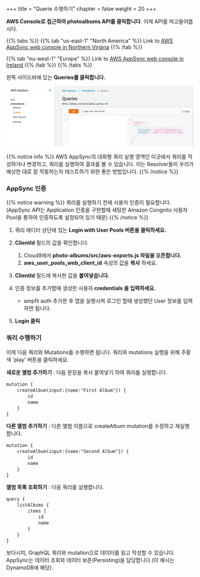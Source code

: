 +++
title = "Querie 수행하기"
chapter = false
weight = 20
+++


**AWS Console로 접근하여 photoalbums API를 클릭합니다**. 이제 API를 파고들어봅시다.

{{% tabs %}}
{{% tab "us-east-1" "North America" %}}
Link to [AWS AppSync web console in Northern Virgina](https://console.aws.amazon.com/appsync/home?region=us-east-1#/apis)
{{% /tab %}}

{{% tab  "eu-west-1"  "Europe" %}}
Link to [AWS AppSync web console in Ireland](https://console.aws.amazon.com/appsync/home?region=eu-west-1#/apis)
{{% /tab %}}
{{% /tabs %}}

왼쪽 사이드바에 있는 **Queries를 클릭합니다.** 

![appsync queries](/images/appsync_queries.png?classes=border)

{{% notice info %}}
AWS AppSync의 대화형 쿼리 실행 영역인 이곳에서 쿼리를 작성하거나 변경하고, 쿼리를 실행하여 결과를 볼 수 있습니다. 
이는 Resolver들이 우리가 예상한 대로 잘 작동하는지 테스트하기 위한 좋은 방법입니다.
{{% /notice %}}

### AppSync 인증

{{% notice warning %}}
쿼리를 실행하기 전에 사용자 인증이 필요합니다.
(AppSync API는  Application 인증을 구현할때 세팅한 Amazon Congnito 사용자 Pool을 통하여 인증하도록 설정되어 있기 때문)
{{% /notice %}}

1. 쿼리 에디터 상단에 있는 **Login with User Pools 버튼을 클릭하세요.**

1. **ClientId** 필드의 값을 확인합니다.
    1.  Cloud9에서 **photo-albums/src/aws-exports.js 파일을 오픈합니다.**
    2.  **aws_user_pools_web_client_id** 속성의 값을 **복사** 하세요.

1. **ClientId** 필드에 복사한 값을 **붙여넣습니다.**

1.  인증 정보를 추가할때 생성한 사용자 **credentials 을 입력하세요.**
    - ampfli auth 추가한 후 앱을 실행시켜 로그인 할때 생성했던 User 정보를 입력하면 됩니다.

1. **Login 클릭**

### 쿼리 수행하기

이제 다음 쿼리와 Mutations를 수행하면 됩니다. 쿼리와 mutations 실행을 위해 주황색 'play' 버튼을 클릭하세요.

**새로운 앨범 추가하기** : 다음 문장을 복사 붙여넣기 하여 쿼리를 실행합니다.

    mutation {
        createAlbum(input:{name:"First Album"}) {
            id
            name
        }
    }

**다른 앨범 추가하기** : 다른 앨범 이름으로 createAlbum mutation를 수정하고 재실행 합니다.

    mutation {
        createAlbum(input:{name:"Second Album"}) {
            id
            name
        }
    }

**앨범 목록 조회하기**  : 다음 쿼리를 실행합니다.

    query {
        listAlbums {
            items {
                id
                name
            }
        }
    }

보다시피, GraphQL 쿼리와 mutation으로 데이터를 읽고 작성할 수 있습니다. AppSync는 데이터 조회와 데이터 보존(Persisting)을 담당합니다.(이 예시는 DynamoDB에 해당).